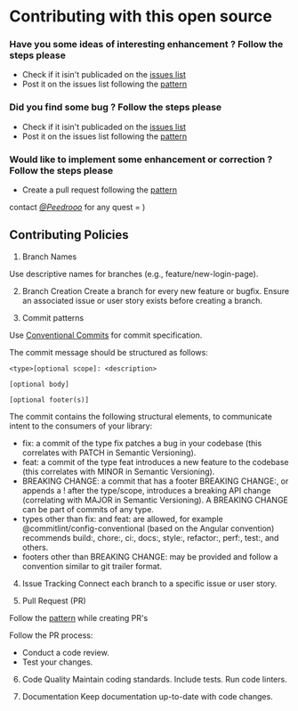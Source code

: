 # Contributing with this open source

### Have you some ideas of interesting enhancement ? Follow the steps please

- Check if it isin't publicaded on the [issues list](https://github.com/UnBArqDsw2023-2/2023.2_G5_ProjetoAmericanas/issues)
- Post it on the issues list following the [pattern](https://github.com/UnBArqDsw2023-2/2023.2_G5_ProjetoAmericanas/blob/main/.github/ISSUE_TEMPLATE/feature_request_form.yml)

### Did you find some bug ? Follow the steps please

- Check if it isin't publicaded on the [issues list](https://github.com/UnBArqDsw2023-2/2023.2_G5_ProjetoAmericanas/issues)
- Post it on the issues list following the [pattern](https://github.com/UnBArqDsw2023-2/2023.2_G5_ProjetoAmericanas/blob/main/.github/ISSUE_TEMPLATE/bug_report_form.yml)

### Would like to implement some enhancement or correction ? Follow the steps please

- Create a pull request following the [pattern](https://github.com/UnBArqDsw2023-2/2023.2_G5_ProjetoAmericanas/blob/main/.github/pull_request_template.md)

contact [_@Peedrooo_](https://github.com/Peedrooo) for any quest = )

## Contributing Policies

1. Branch Names
   
Use descriptive names for branches (e.g., feature/new-login-page).

2. Branch Creation
Create a branch for every new feature or bugfix.
Ensure an associated issue or user story exists before creating a branch.

3. Commit patterns

Use [Conventional Commits](https://www.conventionalcommits.org/pt-br/v1.0.0/) for commit specification.

The commit message should be structured as follows:

```
<type>[optional scope]: <description>

[optional body]

[optional footer(s)]
```
The commit contains the following structural elements, to communicate intent to the consumers of your library:

-  fix: a commit of the type fix patches a bug in your codebase (this correlates with PATCH in Semantic Versioning).
-  feat: a commit of the type feat introduces a new feature to the codebase (this correlates with MINOR in Semantic Versioning).
-  BREAKING CHANGE: a commit that has a footer BREAKING CHANGE:, or appends a ! after the type/scope, introduces a breaking API change (correlating with MAJOR in Semantic Versioning). A BREAKING CHANGE can be part of commits of any type.
-  types other than fix: and feat: are allowed, for example @commitlint/config-conventional (based on the Angular convention) recommends build:, chore:, ci:, docs:, style:, refactor:, perf:, test:, and others.
-  footers other than BREAKING CHANGE: <description> may be provided and follow a convention similar to git trailer format.

4. Issue Tracking
Connect each branch to a specific issue or user story.

5. Pull Request (PR)

Follow the [pattern](https://github.com/UnBArqDsw2023-2/2023.2_G5_ProjetoAmericanas/blob/main/.github/pull_request_template.md) while creating PR's

Follow the PR process:
- Conduct a code review.
- Test your changes.

6. Code Quality
  Maintain coding standards.
  Include tests.
  Run code linters.

7. Documentation
Keep documentation up-to-date with code changes.

